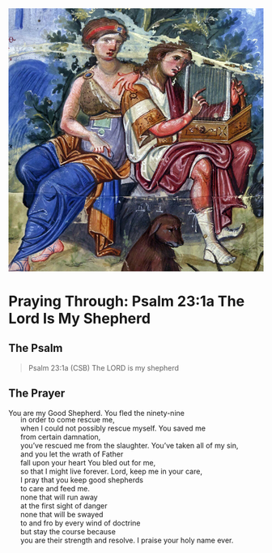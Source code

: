 <img class="intro-right" src="art-paris-psalter.jpg">

<style>
  li {list-style-type: none;}
  p + ul {
    margin-top: -18px;
}
</style>

# Praying Through: Psalm 23:1a The Lord Is My Shepherd

## The Psalm

>Psalm 23:1a (CSB)   The LORD is my shepherd

## The Prayer



You are my Good Shepherd.
You fled the ninety-nine
*  in order to come rescue me,
* when I could not possibly rescue myself.
You saved me
*  from certain damnation,
* you’ve rescued me from the slaughter.
You’ve taken all of my sin,
* and you let the wrath of Father
* fall upon your heart
You bled out for me,
* so that I might live forever.
Lord, keep me in your care,
* I pray that you keep good shepherds
* to care and feed me.
* none that will run away
* at the first sight of danger
* none that will be swayed
* to and fro by every wind of doctrine
* but stay the course because
* you are their strength and resolve.
I praise your holy name ever.
